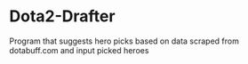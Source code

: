 # Dota2-Drafter
Program that suggests hero picks based on data scraped from dotabuff.com and input picked heroes
